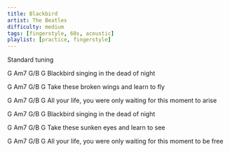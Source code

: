 ```yaml
---
title: Blackbird
artist: The Beatles
difficulty: medium
tags: [fingerstyle, 60s, acoustic]
playlist: [practice, fingerstyle]
---
```


Standard tuning

G     Am7   G/B   G
Blackbird singing in the dead of night

G     Am7   G/B   G
Take these broken wings and learn to fly

G     Am7   G/B   G
All your life, you were only waiting for this moment to arise

G     Am7   G/B   G
Blackbird singing in the dead of night

G     Am7   G/B   G
Take these sunken eyes and learn to see

G     Am7   G/B   G
All your life, you were only waiting for this moment to be free
